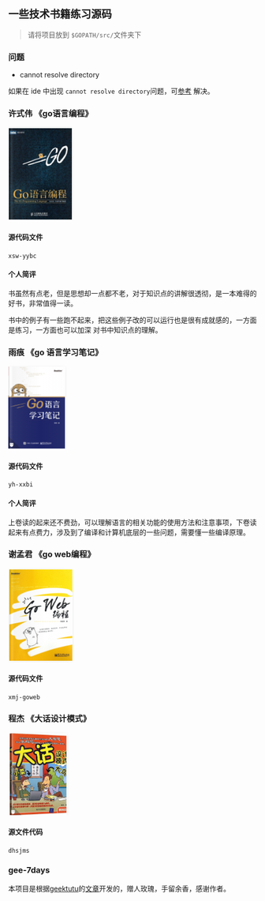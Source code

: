 ## 一些技术书籍练习源码

> 请将项目放到 `$GOPATH/src/`文件夹下

### 问题

+ cannot resolve directory

如果在 ide 中出现 `cannot resolve directory`问题，可[参考](https://blog.csdn.net/weixin_44024220/article/details/105960432) 解决。

### 许式伟 《go语言编程》

![许式伟 《go语言编程》](assets/xsw.png)

#### 源代码文件

`xsw-yybc`

#### 个人简评

书虽然有点老，但是思想却一点都不老，对于知识点的讲解很透彻，是一本难得的好书，非常值得一读。

书中的例子有一些跑不起来，把这些例子改的可以运行也是很有成就感的，一方面是练习，一方面也可以加深 对书中知识点的理解。

### 雨痕 《go 语言学习笔记》

![雨痕 《go 语言学习笔记》](assets/xxbj.png)

#### 源代码文件

`yh-xxbi`

#### 个人简评

上卷读的起来还不费劲，可以理解语言的相关功能的使用方法和注意事项，下卷读起来有点费力，涉及到了编译和计算机底层的一些问题，需要懂一些编译原理。

### 谢孟君 《go web编程》

![谢孟君 go web 编程](assets/xmj-goweb.png)

#### 源代码文件

`xmj-goweb`

### 程杰 《大话设计模式》

![程杰 《大话设计模式》](assets/dhsjms.png)

#### 源文件代码

`dhsjms`

### gee-7days

本项目是根据[geektutu](https://github.com/geektutu)的[文章](https://geektutu.com/post/gee.html)开发的，赠人玫瑰，手留余香，感谢作者。










